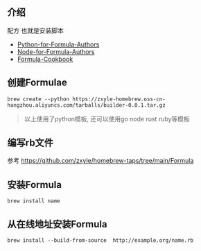 
## 介绍
配方 也就是安装脚本

- [Python-for-Formula-Authors](https://docs.brew.sh/Python-for-Formula-Authors)
- [Node-for-Formula-Authors](https://github.com/Homebrew/brew/blob/master/docs/Node-for-Formula-Authors.md)
- [Formula-Cookbook](https://docs.brew.sh/Formula-Cookbook)

## 创建Formulae
```
brew create --python https://zxyle-homebrew.oss-cn-hangzhou.aliyuncs.com/tarballs/builder-0.0.1.tar.gz
```
> 以上使用了python模板, 还可以使用go node rust ruby等模板


## 编写rb文件
参考 https://github.com/zxyle/homebrew-taps/tree/main/Formula


## 安装Formula
```
brew install name
```

## 从在线地址安装Formula
```
brew install --build-from-source  http://example.org/name.rb
```

